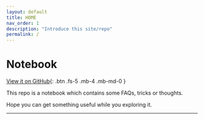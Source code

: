 ```yaml
---
layout: default
title: HOME
nav_order: 1
description: "Introduce this site/repo"
permalink: /
---
```



#  Notebook

[View it on GitHub][Notes Repo]{: .btn .fs-5 .mb-4 .mb-md-0 }


This repo is a notebook which contains some FAQs, tricks or thoughts.

Hope you can get something useful while you exploring it.



----

[Notes Repo]: https://github.com/eynol/notes